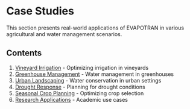 # Case Studies

This section presents real-world applications of EVAPOTRAN in various agricultural and water management scenarios.

## Contents

1. [Vineyard Irrigation](vineyard-irrigation.md) - Optimizing irrigation in vineyards
2. [Greenhouse Management](greenhouse-management.md) - Water management in greenhouses
3. [Urban Landscaping](urban-landscaping.md) - Water conservation in urban settings
4. [Drought Response](drought-response.md) - Planning for drought conditions
5. [Seasonal Crop Planning](seasonal-crop-planning.md) - Optimizing crop selection
6. [Research Applications](research-applications.md) - Academic use cases